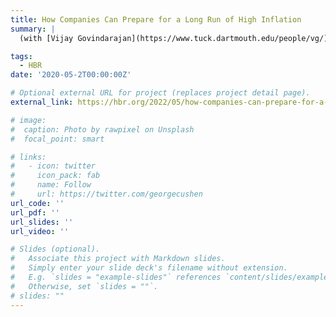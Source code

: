 ```yaml
---
title: How Companies Can Prepare for a Long Run of High Inflation
summary: |
  (with [Vijay Govindarajan](https://www.tuck.dartmouth.edu/people/vg/), [Anup Srivastava](https://haskayne.ucalgary.ca/haskayne_info/profiles/anup-srivastava), [Felipe Bastos Gurgel Silva](https://sites.google.com/cornell.edu/felipebgsilva/home) and [Luminita Enache](https://haskayne.ucalgary.ca/haskayne_info/profiles/luminita-enache))

tags:
  - HBR
date: '2020-05-2T00:00:00Z'

# Optional external URL for project (replaces project detail page).
external_link: https://hbr.org/2022/05/how-companies-can-prepare-for-a-long-run-of-high-inflation

# image:
#  caption: Photo by rawpixel on Unsplash
#  focal_point: smart

# links:
#   - icon: twitter
#     icon_pack: fab
#     name: Follow
#     url: https://twitter.com/georgecushen
url_code: ''
url_pdf: ''
url_slides: ''
url_video: ''

# Slides (optional).
#   Associate this project with Markdown slides.
#   Simply enter your slide deck's filename without extension.
#   E.g. `slides = "example-slides"` references `content/slides/example-slides.md`.
#   Otherwise, set `slides = ""`.
# slides: ""
---
```

